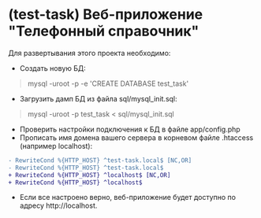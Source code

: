 # (test-task) Веб-приложение "Телефонный справочник"

Для развертывания этого проекта необходимо:
- Создать новую БД:
> mysql -uroot -p -e 'CREATE DATABASE test_task'
- Загрузить дамп БД из файла sql/mysql_init.sql:
> mysql -uroot -p test_task < sql/mysql_init.sql
- Проверить настройки подключения к БД в файле app/config.php
- Прописать имя домена вашего сервера в корневом файле .htaccess (например localhost):
```diff
- RewriteCond %{HTTP_HOST} ^test-task.local$ [NC,OR]
- RewriteCond %{HTTP_HOST} ^test-task.local$
+ RewriteCond %{HTTP_HOST} ^localhost$ [NC,OR]
+ RewriteCond %{HTTP_HOST} ^localhost$
```
- Если все настроено верно, веб-приложение будет доступно по адресу http://localhost.
